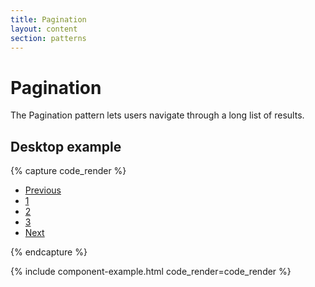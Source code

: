 ```yaml
---
title: Pagination
layout: content
section: patterns
---
```


# Pagination

The Pagination pattern lets users navigate through a long list of results.



## Desktop example

{% capture code_render %}
<nav aria-label="Page navigation example">
  <ul class="pagination">
    <li class="page-item"><a class="page-link" href="#">Previous</a></li>
    <li class="page-item"><a class="page-link active" href="#">1</a></li>
    <li class="page-item"><a class="page-link" href="#">2</a></li>
    <li class="page-item"><a class="page-link" href="#">3</a></li>
    <li class="page-item"><a class="page-link" href="#">Next</a></li>
  </ul>
</nav>
{% endcapture %}

{% include component-example.html code_render=code_render %}
